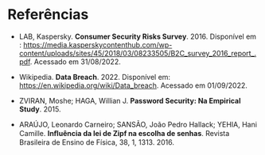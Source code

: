 # Referências

* LAB, Kaspersky. <b>Consumer Security Risks Survey</b>. 2016. Disponível em : https://media.kasperskycontenthub.com/wp-content/uploads/sites/45/2018/03/08233505/B2C_survey_2016_report_.pdf. Acessado em 31/08/2022. 

* Wikipedia. <b>Data Breach</b>. 2022. Disponível em: https://en.wikipedia.org/wiki/Data_breach. Acessado em 01/09/2022. 

* ZVIRAN, Moshe; HAGA, Willian J. <b>Password Security: Na Empirical Study</b>. 2015.

* ARAÚJO, Leonardo Carneiro; SANSÃO, João Pedro Hallack; YEHIA, Hani Camille. <b>Inﬂuência da lei de Zipf na escolha de senhas</b>. Revista Brasileira de Ensino de Física, 38, 1, 1313. 2016.


